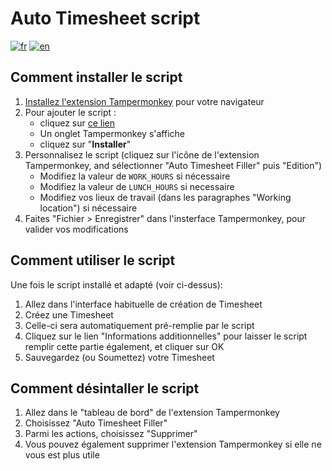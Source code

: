 # Auto Timesheet script
[![fr](https://img.shields.io/badge/lang-fr-blue.svg)](https://github.com/yfirmy/tampermonkey-userscripts/blob/master/auto-timesheet/README.fr.md) [![en](https://img.shields.io/badge/lang-en-red.svg)](https://github.com/yfirmy/tampermonkey-userscripts/blob/master/auto-timesheet/README.md)

## Comment installer le script
 1. [Installez l'extension Tampermonkey](https://www.tampermonkey.net/) pour votre navigateur 
 2. Pour ajouter le script :
    - cliquez sur [ce lien](https://raw.github.com/yfirmy/tampermonkey-userscripts/main/auto-timesheet/auto-timesheet.user.js)
    - Un onglet Tampermonkey s'affiche
    - cliquez sur "**Installer**"
 3. Personnalisez le script (cliquez sur l'icône de l'extension Tampermonkey, and sélectionner "Auto Timesheet Filler" puis "Edition")
    -  Modifiez la valeur de `WORK_HOURS` si nécessaire
    -  Modifiez la valeur de `LUNCH_HOURS` si necessaire 
    -  Modifiez vos lieux de travail (dans les paragraphes "Working location") si nécessaire
 4. Faites "Fichier > Enregistrer" dans l'insterface Tampermonkey, pour valider vos modifications

## Comment utiliser le script
Une fois le script installé et adapté (voir ci-dessus):
 1. Allez dans l'interface habituelle de création de Timesheet
 2. Créez une Timesheet
 3. Celle-ci sera automatiquement pré-remplie par le script
 4. Cliquez sur le lien "Informations additionnelles" pour laisser le script remplir cette partie également, et cliquer sur OK
 5. Sauvegardez (ou Soumettez) votre Timesheet

## Comment désintaller le script
 1. Allez dans le "tableau de bord" de l'extension Tampermonkey
 2. Choisissez "Auto Timesheet Filler"
 3. Parmi les actions, choisissez "Supprimer"
 4. Vous pouvez également supprimer l'extension Tampermonkey si elle ne vous est plus utile
